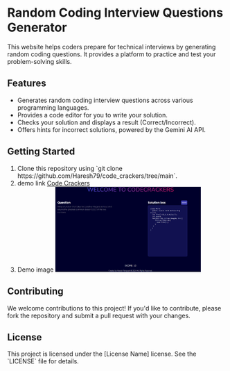 <h1>Random Coding Interview Questions Generator</h1>
  <p>This website helps coders prepare for technical interviews by generating random coding questions. 
    It provides a platform to practice and test your problem-solving skills.</p>
  <h2>Features</h2>
  <ul>
    <li>Generates random coding interview questions across various programming languages.</li>
    <li>Provides a code editor for you to write your solution.</li>
    <li>Checks your solution and displays a result (Correct/Incorrect).</li>
    <li>Offers hints for incorrect solutions, powered by the Gemini AI API.</li>
  </ul>
  <h2>Getting Started</h2>
  <ol>
    <li>Clone this repository using `git clone https://github.com/Haresh79/code_crackers/tree/main`.</li>
    <li>demo link <a href="https://haresh79.github.io/code_crackers/">Code Crackers</a></li>
    <li>Demo image <img src="https://github.com/Haresh79/code_crackers/blob/main/Screenshot%202024-06-18%20125316.png" width="70%"></li>
  </ol>
  <h2>Contributing</h2>
  <p>We welcome contributions to this project! If you'd like to contribute, please fork the repository and submit a pull request with your changes.</p>
  <h2>License</h2>
  <p>This project is licensed under the [License Name] license. See the `LICENSE` file for details.</p>
